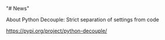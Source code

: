 "# News" 

About Python Decouple: Strict separation of settings from code

https://pypi.org/project/python-decouple/
